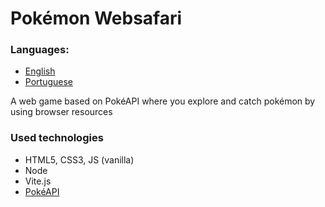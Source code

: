 # Pokémon Websafari

### Languages:

- [English](https://github.com/IMenezes-GH/pokemon-websafari/blob/main/README.md)
- [Portuguese](https://github.com/IMenezes-GH/pokemon-websafari/blob/main/docs/README.pt-br.md)

A web game based on PokéAPI where you explore and catch pokémon by using browser resources


### Used technologies

- HTML5, CSS3, JS (vanilla)
- Node
- Vite.js
- [PokéAPI](https://pokeapi.co/)